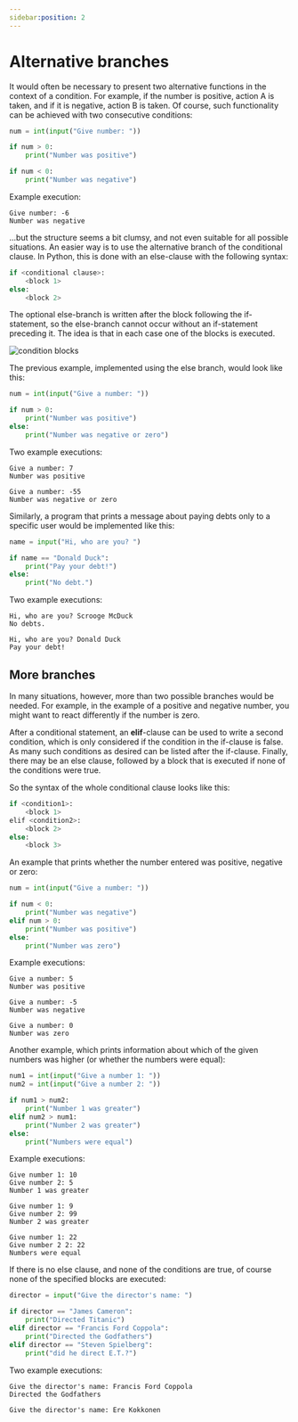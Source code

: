 ```yaml
---
sidebar:position: 2
---
```


# Alternative branches

It would often be necessary to present two alternative functions in the context of a condition. For example, if the number is positive, action A is taken, and if it is negative, action B is taken. Of course, such functionality can be achieved with two consecutive conditions:

```python 
num = int(input("Give number: "))

if num > 0:
    print("Number was positive")

if num < 0:
    print("Number was negative")
 ```

Example execution:
```
Give number: -6
Number was negative
 ```

...but the structure seems a bit clumsy, and not even suitable for all possible situations. An easier way is to use the alternative branch of the conditional clause. In Python, this is done with an else-clause with the following syntax:

```python 
if <conditional clause>:
    <block 1>
else:
    <block 2>
 ```

The optional else-branch is written after the block following the if-statement, so the else-branch cannot occur without an if-statement preceding it. The idea is that in each case one of the blocks is executed.

![condition blocks](/img/img-en/w2-1.png)

The previous example, implemented using the else branch, would look like this:

```python 
num = int(input("Give a number: "))

if num > 0:
    print("Number was positive")
else:
    print("Number was negative or zero")
 ```

Two example executions:
```
Give a number: 7
Number was positive
 ```

``` 
Give a number: -55
Number was negative or zero
 ```

Similarly, a program that prints a message about paying debts only to a specific user would be implemented like this:

```python 
name = input("Hi, who are you? ")

if name == "Donald Duck":
    print("Pay your debt!")
else:
    print("No debt.")
 ```

Two example executions:
```
Hi, who are you? Scrooge McDuck
No debts.
 ```

```
Hi, who are you? Donald Duck
Pay your debt!
 ```

## More branches

In many situations, however, more than two possible branches would be needed. For example, in the example of a positive and negative number, you might want to react differently if the number is zero.

After a conditional statement, an **elif**-clause can be used to write a second condition, which is only considered if the condition in the if-clause is false. As many such conditions as desired can be listed after the if-clause. Finally, there may be an else clause, followed by a block that is executed if none of the conditions were true.

So the syntax of the whole conditional clause looks like this:

```python 
if <condition1>:
    <block 1>
elif <condition2>:
    <block 2>
else:
    <block 3>
 ```

An example that prints whether the number entered was positive, negative or zero:

```python 
num = int(input("Give a number: "))

if num < 0:
    print("Number was negative")
elif num > 0:
    print("Number was positive")
else:
    print("Number was zero")
 ```

Example executions:
```
Give a number: 5
Number was positive
 ```

```
Give a number: -5
Number was negative
 ```

``` 
Give a number: 0
Number was zero
 ```

Another example, which prints information about which of the given numbers was higher (or whether the numbers were equal):
```python 
num1 = int(input("Give a number 1: "))
num2 = int(input("Give a number 2: "))

if num1 > num2:
    print("Number 1 was greater")
elif num2 > num1:
    print("Number 2 was greater")
else:
    print("Numbers were equal")
 ```

Example executions:
```
Give number 1: 10
Give number 2: 5
Number 1 was greater
 ```

```
Give number 1: 9
Give number 2: 99
Number 2 was greater
 ```

``` 
Give number 1: 22
Give number 2 2: 22
Numbers were equal
 ```

If there is no else clause, and none of the conditions are true, of course none of the specified blocks are executed:

```python 
director = input("Give the director's name: ")

if director == "James Cameron":
    print("Directed Titanic")
elif director == "Francis Ford Coppola":
    print("Directed the Godfathers")
elif director == "Steven Spielberg":
    print("did he direct E.T.?")
 ```

Two example executions:
``` 
Give the director's name: Francis Ford Coppola
Directed the Godfathers
 ```

```
Give the director's name: Ere Kokkonen
 ```